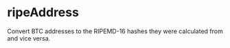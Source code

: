 # ripeAddress
Convert BTC addresses to the RIPEMD-16 hashes they were calculated from and vice versa.
